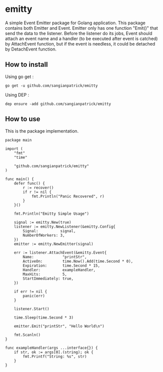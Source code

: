 # emitty

A simple Event Emitter package for Golang application. This package contains both Emitter and Event.
Emitter only has one function "Emit()" that send the data to the listener. Before the listener do its jobs, Event should attach an event name and a handler (to be executed after event is catched) by AttachEvent function, but if the event is needless, it could be detached by DetachEvent function.

## How to install

Using go get :

```go get -u github.com/sangianpatrick/emitty```

Using DEP :

```dep ensure -add github.com/sangianpatrick/emitty```

## How to use

This is the package implementation.

```
package main

import (
	"fmt"
	"time"

	"github.com/sangianpatrick/emitty"
)

func main() {
	defer func() {
		r := recover()
		if r != nil {
			fmt.Println("Panic Recovered", r)
		}
	}()

	fmt.Println("Emitty Simple Usage")

	signal := emitty.New(true)
	listener := emitty.NewListener(&emitty.Config{
		Signal:          signal,
		NumberOfWorkers: 3,
	})
	emitter := emitty.NewEmitter(signal)

	err := listener.AttachEvent(&emitty.Event{
		Name:             "printStr",
		ActiveOn:         time.Now().Add(time.Second * 0),
		Expiration:       time.Second * 15,
		Handler:          exampleHandler,
		MaxHits:          5,
		StartImmediately: true,
	})

	if err != nil {
		panic(err)
	}

	listener.Start()

	time.Sleep(time.Second * 3)

	emitter.Emit("printStr", "Hello World\n")

	fmt.Scanln()
}

func exampleHandler(args ...interface{}) {
	if str, ok := args[0].(string); ok {
		fmt.Printf("String: %s", str)
	}
}
```
